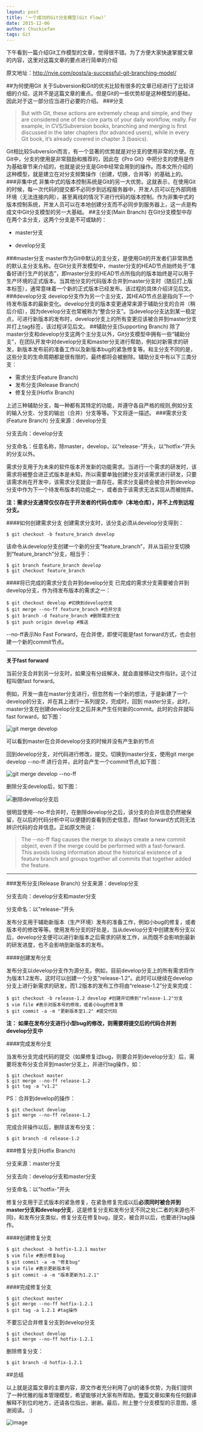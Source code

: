 ```yaml
---
layout: post
title: ‘一个成功的Git分支模型(Git Flow)’
date: 2015-12-06
author: Chuckiefan
tags: Git
---
```



下午看到一篇介绍Git工作模型的文章，觉得很不错。为了方便大家快速掌握文章的内容，这里对这篇文章的要点进行简单的介绍

原文地址：<http://nvie.com/posts/a-successful-git-branching-model/>

##为何使用Git
关于Subversion和Git的优劣比较有很多的文章已经进行了比较详细的介绍，这并不是这篇文章的重点。但是Git的一些优势却是这种模型的基础，因此对于这一部分应当进行必要的介绍。
###分支
>But with Git, these actions are extremely cheap and simple, and they are considered one of the core parts of your daily workflow, really. For example, in CVS/Subversion books, branching and merging is first discussed in the later chapters (for advanced users), while in every Git book, it’s already covered in chapter 3 (basics).

Git相比较Subversion而言，有一个显著的优势就是对分支的使用非常的方便。在Git中，分支的使用是非常鼓励和推荐的，因此在《Pro Git》中把分支的使用是作为基础章节来介绍的，也就是说分支是Git中经常会用到的操作。而本文所介绍的这种模型，就是建立在对分支频繁操作（创建，切换，合并等）的基础上的。
###非集中式
非集中式的版本控制系统是Git的另一大优势。这就表示，在使用Git的时候，每一次代码的提交都不必同步到远程服务器中，开发人员可以在外部网络环境（无法连接内网），甚至离线的情况下进行代码的版本控制。作为非集中式的版本控制系统，开发人员可以在本地创建分支而不必同步到服务器上，这一点是构成文中Git分支模型的另一大基础。
##主分支(Main Branch)
在Git分支模型中存在两个主分支，这两个分支是不可或缺的：

* master分支

* develop分支

###master分支
master作为Git中默认的主分支，是使用Git的开发者们非常熟悉的默认主分支名称。在Git分支开发模型中，master分支的HEAD节点始终处于“准备好进行生产的状态”，即master分支的HEAD节点所指向的版本始终是可以用于生产环境的正式版本。当其他分支的代码版本合并到master分支时（随后打上版本标签），通常意味着一个新的正式版本已经发布。该过程的具体介绍详见后文。
###develop分支
develop分支作为另一个主分支，其HEAD节点总是指向下一个待发布版本的最新变化。develop分支的版本变更通常来源于辅助分支的合并（稍后介绍），因为develop分支也常被称为“整合分支”。当develop分支达到某一稳定点，可进行新版本的发布时，develop分支上的所有变更应该被合并到master分支并打上tag标签，该过程详见后文。
##辅助分支(Supporting Branch)
除了master分支和develop分支这两个主分支以外，Git分支模型中拥有一些“辅助分支”，在团队开发中对develop分支和master分支进行帮助，例如对新需求的研发，新版本发布前的准备工作以及新版本bug的紧急修复等。和主分支不同的是，这些分支的生命周期都是很有限的，最终都将会被删除。辅助分支中有以下三类分支：

* 需求分支(Feature Branch)
* 发布分支(Release Branch)
* 修复分支(Hotfix Branch)

上述三种辅助分支，每一种都有其特定的功能，并遵守各自严格的规则,例如分支的输入分支、分支的输出（合并）分支等等。下文将逐一描述。
###需求分支(Feature Branch)
分支来源：develop分支

分支去向：develop分支

分支命名：任意名称，除master，develop，以“release-”开头，以“hotfix-”开头的分支以外。

需求分支用于为未来的软件版本开发新的功能需求。当进行一个需求的研发时，该需求将被整合进正式版本是未知，所以需要单独创建分支对该需求进行研发，只要该需求尚在开发中，该需求分支就会一直存在。需求分支最终会被合并到develop分支中作为下一个待发布版本的功能之一，或者由于该需求无法实现从而被抛弃。

**注：需求分支通常仅仅存在于开发者的代码仓库中（本地仓库），并不上传到远程分支。**

####如何创建需求分支
创建需求分支时，该分支必须从develop分支得到：

```
$ git checkout -b feature_branch develop

```
该命令从develop分支创建一个新的分支“feature_branch”，并从当前分支切换到“feature_branch”分支，相当于：

```
$ git branch feature_branch develop
$ git checkout feature_branch
``` 
####将已完成的需求分支合并到develop分支
已完成的需求分支需要被合并到develop分支，作为待发布版本的需求之一：

```
$ git checkout develop #切换到develop分支
$ git merge --no-ff feature_branch #合并分支
$ git branch -d feature_branch #删除需求分支
$ git push origin develop #推送 
```
--no-ff表示No Fast Forward，在合并使，即使可能是fast forward方式，也会创建一个新的commit节点。

---

**关于fast forward**

当前分支合并到另一分支时，如果没有分歧解决，就会直接移动文件指针。这个过程叫做fast forward。

例如，开发一直在master分支进行，但忽然有一个新的想法，于是新建了一个develop的分支，并在其上进行一系列提交，完成时，回到 master分支，此时，master分支在创建develop分支之后并未产生任何新的commit。此时的合并就叫fast forward，如下图：


![git merge develop](http://upload-images.jianshu.io/upload_images/1226129-4d2c4e261540d9c1.png?imageMogr2/auto-orient/strip%7CimageView2/2/w/1240)

可以看到master在合并develop分支的时候并没有产生新的节点


回到develop分支，对代码进行修改，提交。切换到master分支，使用git merge develop --no-ff 进行合并，此时会产生一个commit节点,如下图：



![git merge develop --no-ff](http://upload-images.jianshu.io/upload_images/1226129-d9fafdd84c77867a.png?imageMogr2/auto-orient/strip%7CimageView2/2/w/1240)


删除分支develop后，如下图：


![删除develop分支后](http://upload-images.jianshu.io/upload_images/1226129-69dc91a663841f8f.png?imageMogr2/auto-orient/strip%7CimageView2/2/w/1240)

很明显使用--no-ff合并时，在删除develop分之后，该分支的合并信息仍然被保留，在以后的代码分析中可以便捷的查看到历史信息，而fast forward方式则无法辨识代码的合并信息。正如原文所说：

>The --no-ff flag causes the merge to always create a new commit object, even if the merge could be performed with a fast-forward. This avoids losing information about the historical existence of a feature branch and groups together all commits that together added the feature.

---

###发布分支(Release Branch)
分支来源：develop分支

分支去向：develop分支和master分支

分支命名：以"release-"开头

发布分支用于辅助新版本（生产环境）发布的准备工作，例如小bug的修复，或者版本号的修改等等。使用发布分支的好处是，当从develop分支中创建发布分支以后，develop分支便可以进行新版本之后需求的研发工作，从而既不会影响到最新的研发进度，也不会影响到新版本的发布。

####创建发布分支

发布分支以develop分支作为源分支。例如，目前develop分支上的所有需求将作为版本1.2发布，这时可以创建一个分支"release-1.2"。此时可以继续在develop分支上进行新需求的研发，而1.2版本的发布工作将由“release-1.2”分支来完成：

```
$ git checkout -b release-1.2 develop #创建并切换到"release-1.2"分支
$ vim file #表示对版本号的修改，或者小bug的修复等
$ git commit -a -m "更新版本至1.2" #提交代码

```

**注： 如果在发布分支进行小型bug的修改，则需要将提交后的代码合并到develop分支中**

####完成发布分支

当发布分支完成代码的提交（如果修复过bug，则要合并到develop分支）后，需要将发布分支合并到master分支上，并进行tag操作，如：

```
$ git checkout master
$ git merge --no-ff release-1.2
$ git tag -a "v1.2"

```

PS：合并到develop的操作：

```
$ git checkout develop
$ git merge --no-ff release-1.2
```

完成合并操作以后，删除该发布分支：

```
$ git branch -d release-1.2

```


###修复分支(Hotfix Branch)

分支来源：master分支

分支去向：develop分支和master分支

分支命名：以"hotfix-"开头

修复分支用于正式版本的紧急修复，在紧急修复完成以后**必须同时被合并到master分支和develop分支**，这是修复分支和发布分支不同之处(二者的来源也不同)，和发布分支类似，修复分支在修复bug，提交，被合并以后，也要进行tag操作。

####创建修复分支

```
$ git checkout -b hotfix-1.2.1 master
$ vim file #表示修复bug
$ git commit -a -m "修复bug"
$ vim file #表示更新版本号
$ git commit -a -m "版本更新为1.2.1"
```

####完成修复分支

```
$ git checkout master
$ git merge --no-ff hotfix-1.2.1
$ git tag -a 1.2.1 #tag操作
```

不要忘记合并修复分支到develop分支

```
$ git checkout develop
$ git merge --no-ff hotfix-1.2.1
```

删除修复分支：

```
$ git branch -d hotfix-1.2.1
```

##总结

以上就是这篇文章的主要内容，原文作者充分利用了git的诸多优势，为我们提供了一种优雅的版本管理模型，希望能够对大家有所帮助。整篇文章如果有任何翻译解释不到位的地方，还请各位指出，谢谢。最后，附上整个分支模型的示意图，感谢阅读。 :)

![image](http://upload-images.jianshu.io/upload_images/1226129-b2018af358d865d5.png?imageMogr2/auto-orient/strip%7CimageView2/2/w/1240)